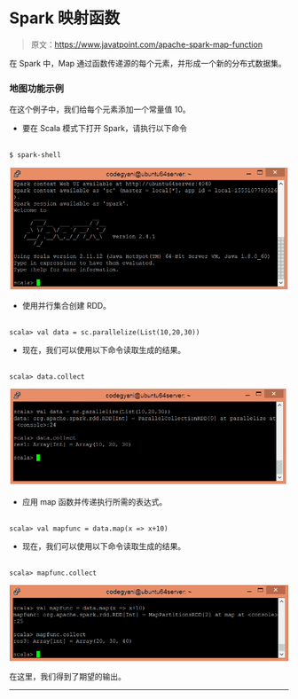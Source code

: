 # Spark 映射函数

> 原文：<https://www.javatpoint.com/apache-spark-map-function>

在 Spark 中，Map 通过函数传递源的每个元素，并形成一个新的分布式数据集。

### 地图功能示例

在这个例子中，我们给每个元素添加一个常量值 10。

*   要在 Scala 模式下打开 Spark，请执行以下命令

```

$ spark-shell

```

![Spark Map function](img/3d270934e253d2c504260a5cd1930f63.png)

*   使用并行集合创建 RDD。

```

scala> val data = sc.parallelize(List(10,20,30))

```

*   现在，我们可以使用以下命令读取生成的结果。

```

scala> data.collect

```

![Spark Map function](img/6356ebe045a15e77e5a4fa88940633cd.png)

*   应用 map 函数并传递执行所需的表达式。

```

scala> val mapfunc = data.map(x => x+10)

```

*   现在，我们可以使用以下命令读取生成的结果。

```

scala> mapfunc.collect

```

![Spark Map function](img/4fe35c37659e555693ed63f9fe51d9bd.png)

在这里，我们得到了期望的输出。

* * *